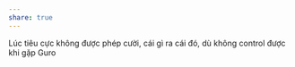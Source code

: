 ```yaml
---
share: true
---
```

Lúc tiêu cực không được phép cười, cái gì ra cái đó, dù không control được khi gặp Guro
